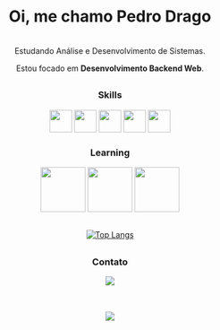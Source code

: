 
<div align='center'>


<p>

# Oi, me chamo Pedro Drago
<br/>
Estudando Análise e Desenvolvimento de Sistemas.
<br/>

Estou focado em **Desenvolvimento Backend Web**.


<div>

##

</div>
<h3>Skills</h3>
<div>
<img height="40" src="https://cdn.jsdelivr.net/gh/devicons/devicon/icons/ruby/ruby-original.svg" />
<img height="40" src="https://cdn.jsdelivr.net/gh/devicons/devicon/icons/html5/html5-original.svg" />
<img height="40" src="https://cdn.jsdelivr.net/gh/devicons/devicon/icons/css3/css3-original.svg" />
<img height="40" src="https://cdn.jsdelivr.net/gh/devicons/devicon/icons/javascript/javascript-original.svg" />
<img height="40" src="https://cdn.jsdelivr.net/gh/devicons/devicon/icons/python/python-original.svg" />
</div>

<div>

<div>
<h3>Learning</h3>


<img height=80 src="https://cdn.jsdelivr.net/gh/devicons/devicon/icons/sqlite/sqlite-original.svg" />         
<img height=80 src="https://cdn.jsdelivr.net/gh/devicons/devicon/icons/rails/rails-original-wordmark.svg" />
<img height=80 src="https://cdn.jsdelivr.net/gh/devicons/devicon/icons/postgresql/postgresql-original.svg" />
          
          
          
                    
          
</div>

##

[![Top Langs](https://github-readme-stats.vercel.app/api/top-langs/?username=PedroDrago&layout=compact&theme=Gradient)](https://github.com/anuraghazra/github-readme-stats)          
##

</div>
  <h3>Contato</h3>
<div>
  <a href="https://www.linkedin.com/in/pedro-drago/"><img src="https://img.shields.io/badge/LinkedIn-0077B5?style=for-the-badge&logo=linkedin&logoColor=white"/>
</div>
          



</p>

##

<br>
<a href="https://pedrodrago.github.io/Portfolio/"><img src="https://img.shields.io/badge/Portfolio-orange?style=for-the-badge&logo=accenture"/>

</div>


